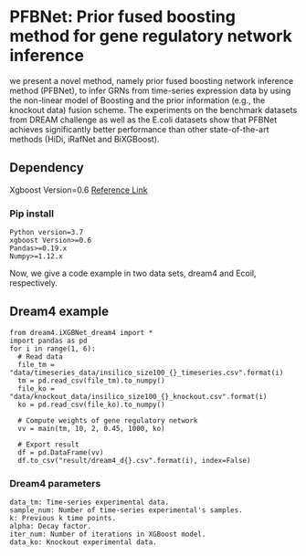 # PFBNet: Prior fused boosting method for gene regulatory network inference
we present a novel method, namely prior fused boosting network inference method (PFBNet), to infer GRNs from time-series expression data by using the non-linear model of Boosting and the prior information (e.g., the knockout data) fusion scheme. The experiments on the benchmark datasets from DREAM challenge as well as the E.coli datasets show that PFBNet achieves significantly better performance than other state-of-the-art methods (HiDi, iRafNet and BiXGBoost).  
## Dependency
Xgboost Version=0.6 [Reference Link](https://xgboost.readthedocs.io/en/latest/build.html "悬停显示")
### Pip install
    Python version=3.7
    xgboost Version>=0.6
    Pandas>=0.19.x
    Numpy>=1.12.x
Now, we give a code example in two data sets, dream4 and Ecoil, respectively.    
## Dream4 example
    from dream4.iXGBNet_dream4 import * 
    import pandas as pd
    for i in range(1, 6):
      # Read data
      file_tm = "data/timeseries_data/insilico_size100_{}_timeseries.csv".format(i)
      tm = pd.read_csv(file_tm).to_numpy()
      file_ko = "data/knockout_data/insilico_size100_{}_knockout.csv".format(i)
      ko = pd.read_csv(file_ko).to_numpy()
      
      # Compute weights of gene regulatory network
      vv = main(tm, 10, 2, 0.45, 1000, ko)
      
      # Export result
      df = pd.DataFrame(vv)
      df.to_csv("result/dream4_d{}.csv".format(i), index=False)
### Dream4 parameters
    data_tm: Time-series experimental data.
    sample_num: Number of time-series experimental's samples.
    k: Previous k time points.
    alpha: Decay factor.
    iter_num: Number of iterations in XGBoost model.
    data_ko: Knockout experimental data.       
